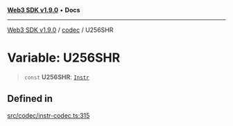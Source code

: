 [**Web3 SDK v1.9.0**](../../../README.md) • **Docs**

***

[Web3 SDK v1.9.0](../../../globals.md) / [codec](../README.md) / U256SHR

# Variable: U256SHR

> `const` **U256SHR**: [`Instr`](../type-aliases/Instr.md)

## Defined in

[src/codec/instr-codec.ts:315](https://github.com/Mystic-Nayy/alephium-web3/blob/c1afd789a197ce5fe21f08c2965942090157c33d/packages/web3/src/codec/instr-codec.ts#L315)
